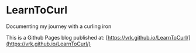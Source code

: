 # LearnToCurl
Documenting my journey with a curling iron

This is a Github Pages blog published at: [https://vrk.github.io/LearnToCurl/](https://vrk.github.io/LearnToCurl/)
